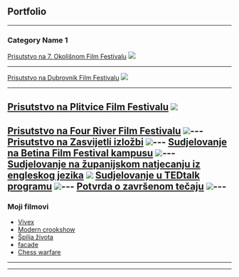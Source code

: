 ## Portfolio

---

### Category Name 1 

[Prisutstvo na 7. Okolišnom Film Festivalu](/sample_page)
<img src="images/7.okolisni filmski festival.jpeg?raw=true"/>

---
[Prisutstvo na Dubrovnik Film Festivalu](/pdf/sample_presentation.pdf)
<img src="images/DUFF kugarica.jpg?raw=true"/>

---
[Prisutstvo na Plitvice Film Festivalu](http://example.com/)
<img src="images/Plitvice film festival.jpg?raw=true"/>
---
[Prisutstvo na Four River Film Festivalu](http://example.com/)
<img src="images/frff.jpg?raw=true"/>---
[Prisutstvo na Zasvijetli izložbi](http://example.com/)
<img src="images/Zasvijetli.jpg?raw=true"/>---
[Sudjelovanje na Betina Film Festival kampusu](http://example.com/)
<img src="images/Baff.jpg?raw=true"/>---
[Sudjelovanje na županijskom natjecanju iz engleskog jezika](http://example.com/)
<img src="images/Pohvalnica iz engleskog.jpg?raw=true"/>
[Sudjelovanje u TEDtalk programu](http://example.com/)
<img src="images/Ted talk.jpg?raw=true"/>---
[Potvrda o završenom tečaju](http://example.com/)
<img src="images/certifikat.jpg?raw=true"/>---
---

### Moji filmovi

- [Vivex](https://youtu.be/Rd9rjjJ9amo)
- [Modern crookshow](https://youtu.be/X1LhlHebvA8)
- [Špilja života](https://youtu.be/KARWocfbHIg)
- [facade](https://youtu.be/vJhwPj2xjGU)
- [Chess warfare](https://youtu.be/BknSIQ34q6o)

---




---

